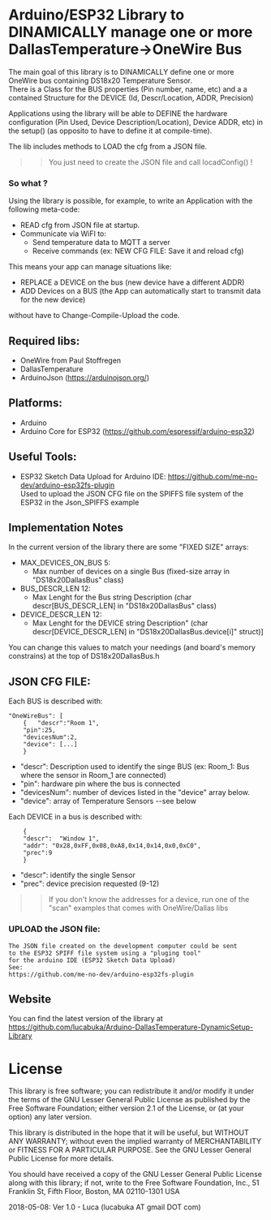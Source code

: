 # Arduino/ESP32 Library to DINAMICALLY manage one or more DallasTemperature->OneWire Bus


The main goal of this library is to DINAMICALLY define one or more 
OneWire bus containing DS18x20 Temperature Sensor.  
There is a Class for the BUS properties (Pin number, name, etc) and a
a contained Structure for the DEVICE (Id, Descr/Location, ADDR, Precision)

Applications using the library will be able to DEFINE the hardware 
configuration (Pin Used, Device Description/Location), Device ADDR, etc) 
in the setup() (as opposito to have to define it at compile-time).

The lib includes methods to LOAD the cfg from a JSON file.
>> You just need to create the JSON file and call locadConfig() !
	
### So what ?  
Using the library is possible, for example, to write an Application with the following meta-code:
- READ cfg from JSON file at startup.
- Communicate via WiFI to:
    - Send temperature data to MQTT a server	
    - Receive commands (ex: NEW CFG FILE: Save it and reload cfg)

This means your app can manage situations like:  
- REPLACE a DEVICE on the bus (new device have a different ADDR)
- ADD Devices on a BUS (the App can automatically start to transmit data for the new device)  

without have to Change-Compile-Upload the code.

## Required libs:
 - OneWire from Paul Stoffregen
 - DallasTemperature
 - ArduinoJson (https://arduinojson.org/)
		

## Platforms:
- Arduino 
- Arduino Core for ESP32 (https://github.com/espressif/arduino-esp32)


## Useful Tools:
 - ESP32 Sketch Data Upload for Arduino IDE:
    https://github.com/me-no-dev/arduino-esp32fs-plugin  
    Used to upload the JSON CFG file on the SPIFFS file system of the ESP32 in the Json_SPIFFS example  


## Implementation Notes

In the current version of the library there are some "FIXED SIZE" arrays:

- MAX_DEVICES_ON_BUS 5:
    - Max number of devices on a single Bus (fixed-size array in "DS18x20DallasBus" class) 
- BUS_DESCR_LEN 12:
    - Max Lenght for the Bus string Description (char descr[BUS_DESCR_LEN] in "DS18x20DallasBus" class)
- DEVICE_DESCR_LEN 12:
    - Max Lenght for the DEVICE string Description" (char descr[DEVICE_DESCR_LEN] in "DS18x20DallasBus.device[i]" struct)] 

You can change this values to match your needings (and board's memory constrains) at the top of DS18x20DallasBus.h



## JSON CFG FILE:  

  Each BUS is described with:  
```
"OneWireBus": [
    {	"descr":"Room 1",
    "pin":25,
	"devicesNum":2,
	"device": [...]
    }
```
- "descr": Description used to identify the singe BUS (ex: Room_1: Bus where the sensor in Room_1 are connected)  
- "pin": hardware pin where the bus is connected   
- "devicesNum": number of devices listed in the "device" array below.  
- "device": array of Temperature Sensors --see below  




Each DEVICE in a bus is described with:  
```
    {  
    "descr":  "Window 1",  
    "addr": "0x28,0xFF,0x08,0xA8,0x14,0x14,0x0,0xC0",  
    "prec":9  
    }  
```
- "descr": identify the single Sensor  
- "prec": device precision requested (9-12)  
>>    If you don't know the addresses for a device, run one of the   
>>    "scan" examples that comes with OneWire/Dallas libs  


### UPLOAD the JSON file:  
    The JSON file created on the development computer could be sent   
    to the ESP32 SPIFF file system using a "pluging tool"   
    for the arduino IDE (ESP32 Sketch Data Upload)  
    See:   
    https://github.com/me-no-dev/arduino-esp32fs-plugin   



## Website


You can find the latest version of the library at
https://github.com/lucabuka/Arduino-DallasTemperature-DynamicSetup-Library

# License

This library is free software; you can redistribute it and/or
modify it under the terms of the GNU Lesser General Public
License as published by the Free Software Foundation; either
version 2.1 of the License, or (at your option) any later version.

This library is distributed in the hope that it will be useful,
but WITHOUT ANY WARRANTY; without even the implied warranty of
MERCHANTABILITY or FITNESS FOR A PARTICULAR PURPOSE.  See the GNU
Lesser General Public License for more details.

You should have received a copy of the GNU Lesser General Public
License along with this library; if not, write to the Free Software
Foundation, Inc., 51 Franklin St, Fifth Floor, Boston, MA  02110-1301  USA



2018-05-08: Ver 1.0 - Luca (lucabuka AT gmail DOT com)


